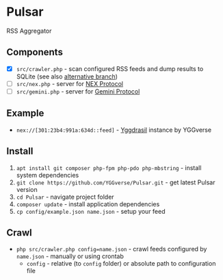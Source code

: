 # Pulsar

RSS Aggregator

## Components

* [x] `src/crawler.php` - scan configured RSS feeds and dump results to SQLite (see also [alternative branch](https://github.com/YGGverse/Pulsar/tree/fs))
* [ ] `src/nex.php` - server for [NEX Protocol](https://nightfall.city/nps/info/specification.txt)
* [ ] `src/gemini.php` - server for [Gemini Protocol](https://geminiprotocol.net)

## Example

* `nex://[301:23b4:991a:634d::feed]` - [Yggdrasil](https://github.com/yggdrasil-network/yggdrasil-go) instance by YGGverse

## Install

1. `apt install git composer php-fpm php-pdo php-mbstring` - install system dependencies
2. `git clone https://github.com/YGGverse/Pulsar.git` - get latest Pulsar version
3. `cd Pulsar` - navigate project folder
4. `composer update` - install application dependencies
5. `cp config/example.json name.json` - setup your feed

## Crawl

* `php src/crawler.php config=name.json` - crawl feeds configured by `name.json` - manually or using crontab
  * `config` - relative (to `config` folder) or absolute path to configuration file